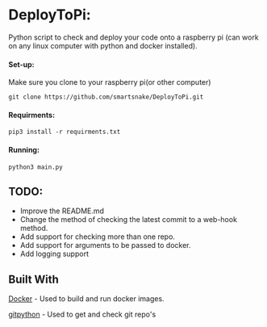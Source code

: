 # DeployToPi:
Python script to check and deploy your code onto a raspberry pi (can work on any linux computer with python and docker installed).

#### Set-up:
Make sure you clone to your raspberry pi(or other computer) 

`git clone https://github.com/smartsnake/DeployToPi.git`

#### Requirments:

`pip3 install -r requirments.txt`

#### Running:

`python3 main.py`

## TODO:
* Improve the README.md
* Change the method of checking the latest commit to a web-hook method.
* Add support for checking more than one repo.
* Add support for arguments to be passed to docker.
* Add logging support

## Built With
[Docker](https://github.com/docker/docker-py) - Used to build and run docker images.

[gitpython](https://github.com/gitpython-developers/GitPython) - Used to get and check git repo's
